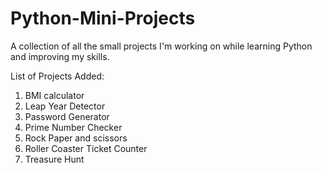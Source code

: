 # Python-Mini-Projects

A collection of all the small projects I'm working on while learning Python and improving my skills.

List of Projects Added:
1. BMI calculator
2. Leap Year Detector
3. Password Generator
4. Prime Number Checker
5. Rock Paper and scissors
6. Roller Coaster Ticket Counter 
7. Treasure Hunt
